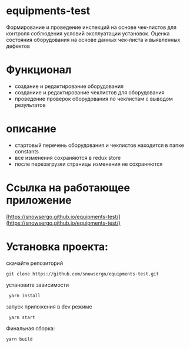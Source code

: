 # equipments-test

Формирование и проведение инспекций на основе чек-листов для контроля соблюдения условий эксплуатации установок. Оценка состояния оборудования на основе данных чек-листа и выявленных дефектов

# Функционал
- создание и редактирование оборудования
- созданиие и редактирование чеклистов для оборудования
- проведение проверок оборудования по чеклистам с выводом результатов

# описание
 - стартовый перечень оборудования и чеклистов находится в папке constants
 - все изменения сохраняются в redux store
 - после перезагрузки страницы изменения не сохраняются

# Ссылка на работающее приложение

[https://snowsergo.github.io/equipments-test/](https://snowsergo.github.io/equipments-test/)

# Установка проекта:

скачайте репозиторий

```
git clone https://github.com/snowsergo/equipments-test.git
```

установите зависимости

```
 yarn install
```

запуск приложения в dev режиме

```
 yarn start
```

Финальная сборка:
```
yarn build
```
